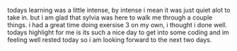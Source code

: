 todays learning was a little intense, by intense i mean it was just quiet alot to take in. but i am glad that sylvia was here to walk me through a couple things. i had a great time doing exersise 3 on my own, i thought i done well. todays highlight for me is its such a nice day to get into some coding and im feeling well rested today so i am looking forward to the next two days.